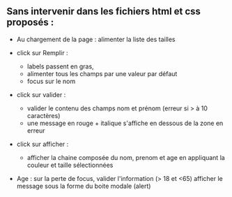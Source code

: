 ## Sans intervenir dans les fichiers html et css proposés :

* Au chargement de la page : alimenter la liste des tailles

* click sur Remplir : 
	- labels passent en gras,
	- alimenter tous les champs par une valeur par défaut
	- focus sur le nom

* click sur valider :
	- valider le contenu des champs nom et prénom (erreur si > à 10 caractères)
	- une message en rouge + italique s'affiche en dessous de la zone en erreur

* click sur afficher :
	- afficher la chaine composée du nom, prenom et age en appliquant la couleur et taille sélectionnées

* Age :  sur la perte de focus, valider l'information (> 18 et <65)
	afficher le message sous la forme du boite modale (alert)
